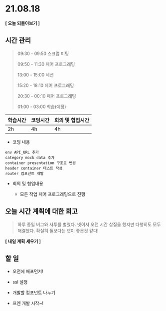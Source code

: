 # 21.08.18

**[ 오늘 되돌아보기 ]**

## 시간 관리

> 09:30 - 09:50 스크럼 미팅
>
> 09:50 - 11:30 페어 프로그래밍
>
> 13:00 - 15:00 세션
>
> 15:20 - 18:10 페어 프로그래밍
>
> 20:30 - 00:10 페어 프로그래밍
>
> 01:00 - 03:00 학습(예정)

| 학습시간 | 코딩시간 | 회의 및 협업시간 |
| -------- | -------- | ---------------- |
| 2h       | 4h       | 4h               |



* 코딩 내용

```
env API_URL 추가
category mock data 추가
container presentation 구조로 변경
header container 테스트 작성
router 컴포넌트 개발
```



- 회의 및 협업내용

  - 모든 작업 페어 프로그래밍으로 진행

  

## 오늘 시간 계획에 대한 회고

> 하루 종일 버그와 사투를 벌였다. 넷이서 오랜 시간 삽질을 했지만 다행히도 모두 해결했다. 확실히 둘보다는 넷이 좋은것 같다!



**[ 내일 계획 세우기 ]**

## 할 일

* 오전에 배포먼저!

* ssl 설정

* 개발할 컴포넌트 나누기
* 프엔 개발 시작~!